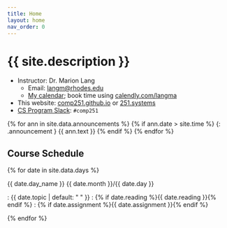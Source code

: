 ```yaml
---
title: Home
layout: home
nav_order: 0
---
```


# {{ site.description }}

* Instructor: Dr. Marion Lang
  * Email: [langm@rhodes.edu](mailto:langm@rhodes.edu)
  * [My calendar](https://tinyr.us/lang-cal); book time
    using [calendly.com/langma](https://calendly.com/lang-cal)
* This website: [comp251.github.io](https://comp251.github.io) or [251.systems](http://251.systems)
* [CS Program Slack](https://rhodes-cs.slack.com): `#comp251`

{% for ann in site.data.announcements %}
{% if ann.date > site.time %}
{: .announcement }
{{ ann.text }}
{% endif %}
{% endfor %}

## Course Schedule

<div class="module" markdown="1">

{% for date in site.data.days %}

{{ date.day_name }} {{ date.month }}/{{ date.day }}

: {{ date.topic | default: "&nbsp;" }}
  : {% if date.reading %}{{ date.reading }}{% endif %}
  : {% if date.assignment %}{{ date.assignment }}{% endif %}

{% endfor %}

</div>
